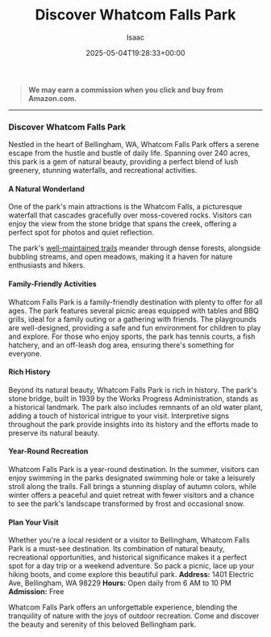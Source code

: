 ﻿---
author: Isaac
layout: post
title: Discover Whatcom Falls Park
date: '2025-05-04T19:28:33+00:00'
categories:
- Bellingham
- Guide
tags: []
slug: /whatcom-falls-park/
lastmod: 2025-05-07T12:21:29+03:00
---
> **We may earn a commission when you click and buy from Amazon.com.**
>

---
### Discover Whatcom Falls Park
Nestled in the heart of Bellingham, WA, Whatcom Falls Park offers a serene escape from the hustle and bustle of daily life. Spanning over 240 acres, this park is a gem of natural beauty, providing a perfect blend of lush greenery, stunning waterfalls, and recreational activities.
#### A Natural Wonderland
One of the park's main attractions is the Whatcom Falls, a picturesque waterfall that cascades gracefully over moss-covered rocks. Visitors can enjoy the view from the stone bridge that spans the creek, offering a perfect spot for photos and quiet reflection.

The park's
[well-maintained trails](https://www.washingtonnature.org/fieldnotes/nature-nearby-whatcom-falls-park)
meander through dense forests, alongside bubbling streams, and open meadows, making it a haven for nature enthusiasts and hikers.
#### Family-Friendly Activities
Whatcom Falls Park is a family-friendly destination with plenty to offer for all ages. The park features several picnic areas equipped with tables and BBQ grills, ideal for a family outing or a gathering with friends. The playgrounds are well-designed, providing a safe and fun environment for children to play and explore. For those who enjoy sports, the park has tennis courts, a fish hatchery, and an off-leash dog area, ensuring there's something for everyone.
#### Rich History
Beyond its natural beauty, Whatcom Falls Park is rich in history. The park's stone bridge, built in 1939 by the Works Progress Administration, stands as a historical landmark. The park also includes remnants of an old water plant, adding a touch of historical intrigue to your visit. Interpretive signs throughout the park provide insights into its history and the efforts made to preserve its natural beauty.
#### Year-Round Recreation
Whatcom Falls Park is a year-round destination. In the summer, visitors can enjoy swimming in the parks designated swimming hole or take a leisurely stroll along the trails. Fall brings a stunning display of autumn colors, while winter offers a peaceful and quiet retreat with fewer visitors and a chance to see the park's landscape transformed by frost and occasional snow.
#### Plan Your Visit
Whether you're a local resident or a visitor to Bellingham, Whatcom Falls Park is a must-see destination. Its combination of natural beauty, recreational opportunities, and historical significance makes it a perfect spot for a day trip or a weekend adventure. So pack a picnic, lace up your hiking boots, and come explore this beautiful park.
**Address:**
1401 Electric Ave, Bellingham, WA 98229
**Hours:**
Open daily from 6 AM to 10 PM
**Admission:**
Free

Whatcom Falls Park offers an unforgettable experience, blending the tranquility of nature with the joys of outdoor recreation. Come and discover the beauty and serenity of this beloved Bellingham park.